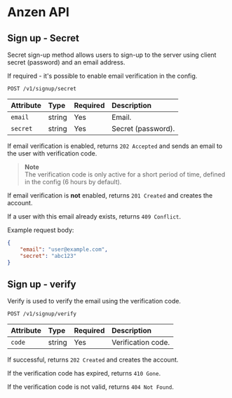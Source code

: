 # Anzen API

## Sign up - Secret

Secret sign-up method allows users to sign-up to the server using client secret (password)
and an email address.

If required - it's possible to enable email verification in the config.

```http
POST /v1/signup/secret
```

| Attribute                | Type     | Required | Description           |
|:-------------------------|:---------|:---------|:----------------------|
| `email`                  | string   | Yes      | Email.                |
| `secret`                 | string   | Yes      | Secret (password).    |

If email verification is enabled, returns `202 Accepted` and sends
an email to the user with verification code.

> **Note**<br/>
> The verification code is only active for a short period of time, defined
> in the config (6 hours by default).

If email verification is **not** enabled,
returns `201 Created` and creates the account.

If a user with this email already exists, returns
`409 Conflict`.

Example request body:
```json
{
    "email": "user@example.com",
    "secret": "abc123"
}
```

## Sign up - verify

Verify is used to verify the email using the verification code.

```http
POST /v1/signup/verify
```

| Attribute                | Type     | Required | Description           |
|:-------------------------|:---------|:---------|:----------------------|
| `code`                   | string   | Yes      | Verification code.    |

If successful, returns `202 Created` and creates the account.

If the verification code has expired, returns `410 Gone`.

If the verification code is not valid, returns `404 Not Found`.
